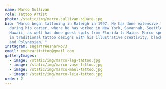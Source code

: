 ```yaml
---
name: Marco Sullivan
role: Tattoo Artist
photo: /static/img/marco-sullivan-square.jpg
bio: "Marco began tattooing in Raleigh in 1997. He has done extensive traveling
  during his career, where he has worked in New York, Savannah, Seattle and
  Hawaii, as well has done guest spots from Florida to Maine. Marco specializes
  in traditional tattoo designs with his illustrative creativity, black and grey
  and Polynesian. "
instagram: sugarfreesharko73
email: eyehearttattoo@gmail.com
galleryImages:
  - image: /static/img/marco-leg-tattoo.jpg
  - image: /static/img/marco-vase-tattoo.jpg
  - image: /static/img/marco-maul-tattoo.jpg
  - image: /static/img/marco-leia-tattoo.jpg
order: 2
---
```

